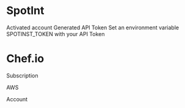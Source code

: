 # SpotInt

Activated account
Generated API Token
Set an environment variable SPOTINST_TOKEN with your API Token

# Chef.io

Subscription

AWS

Account